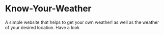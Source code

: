 # Know-Your-Weather
A simple website that helps to get your own weather! as well as the weather of your desired location.
Have a look 
